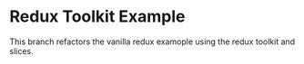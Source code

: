 # Redux Toolkit Example
This branch refactors the vanilla redux examople using the redux toolkit and slices.